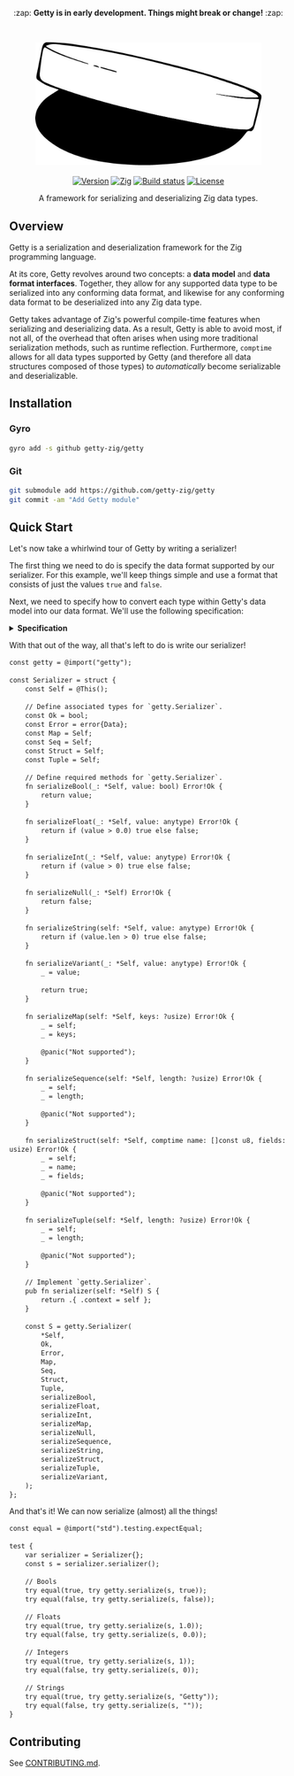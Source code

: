 <p align="center">:zap: <strong>Getty is in early development. Things might break or change!</strong> :zap:</p>
<br/>

<p align="center">
  <img alt="Getty" src="https://github.com/getty-zig/logo/blob/main/getty-solid.svg" width="410px">
  <br/>
  <br/>
  <a href="https://github.com/getty-zig/getty/releases/latest"><img alt="Version" src="https://img.shields.io/badge/version-N/A-e2725b.svg?style=flat-square"></a>
  <a href="https://ziglang.org/download"><img alt="Zig" src="https://img.shields.io/badge/zig-master-fd9930.svg?style=flat-square"></a>
  <a href="https://actions-badge.atrox.dev/getty-zig/getty/goto?ref=main"><img alt="Build status" src="https://img.shields.io/endpoint.svg?url=https%3A%2F%2Factions-badge.atrox.dev%2Fgetty-zig%2Fgetty%2Fbadge%3Fref%3Dmain&style=flat-square" /></a>
  <a href="https://github.com/getty-zig/getty/blob/main/LICENSE"><img alt="License" src="https://img.shields.io/badge/license-MIT-blue?style=flat-square"></a>
</p>

<p align="center">A framework for serializing and deserializing Zig data types.</p>

## Overview

Getty is a serialization and deserialization framework for the Zig programming
language.

At its core, Getty revolves around two concepts: a **data model** and **data
format interfaces**. Together, they allow for any supported data type to be
serialized into any conforming data format, and likewise for any conforming
data format to be deserialized into any Zig data type.

Getty takes advantage of Zig's powerful compile-time features when serializing
and deserializing data. As a result, Getty is able to avoid most, if not all,
of the overhead that often arises when using more traditional serialization
methods, such as runtime reflection. Furthermore, `comptime` allows for all
data types supported by Getty (and therefore all data structures composed of
those types) to *automatically* become serializable and deserializable.

## Installation

### Gyro

```sh
gyro add -s github getty-zig/getty
```

### Git

```sh
git submodule add https://github.com/getty-zig/getty
git commit -am "Add Getty module"
```

## Quick Start

Let's now take a whirlwind tour of Getty by writing a serializer!

The first thing we need to do is specify the data format supported by our
serializer. For this example, we'll keep things simple and use a format that
consists of just the values `true` and `false`.

Next, we need to specify how to convert each type within Getty's data model
into our data format. We'll use the following specification:

<details>
  <summary><b>Specification</b></summary>
  <br>

  <details>
  <summary>Booleans</summary>
  <br>
  <ul>
    <li><code>true</code> → <code>true</code></li>
    <li><code>false</code> → <code>true</code></li>
  </ul>
  </details>

  <details>
  <summary>Enums</summary>
  <br>
  <ul>
    <li>All variants → <code>true</code></li>
  </ul>
  </details>

  <details>
  <summary>Floats</summary>
  <br>
  <ul>
    <li>Value is <code>> 0.0</code> → <code>true</code></li>
    <li>Value is <code>≤ 0.0</code> → <code>false</code></li>
  </ul>
  </details>

  <details>
  <summary>Integers</summary>
  <br>
  <ul>
    <li>Value is <code>> 0</code> → <code>true</code></li>
    <li>Value is <code>≤ 0</code> → <code>false</code></li>
  </ul>
  </details>

  <details>
  <summary>Null</summary>
  <br>
  <ul>
    <li><code>null</code> → <code>true</code></li>
  </ul>
  </details>

  <details>
  <summary>Strings</summary>
  <br>
  <ul>
    <li>Length is <code>> 0</code> → <code>true</code></li>
    <li>Length is <code>0</code> → <code>false</code></li>
  </ul>
  </details>

  <details>
  <summary>Maps, Sequences, Structs, and Tuples</summary>
  <br>
  <ul>
    <li>Not supported for brevity.
  </ul>
  </details>
</details>

With that out of the way, all that's left to do is write our serializer!

```zig
const getty = @import("getty");

const Serializer = struct {
    const Self = @This();

    // Define associated types for `getty.Serializer`.
    const Ok = bool;
    const Error = error{Data};
    const Map = Self;
    const Seq = Self;
    const Struct = Self;
    const Tuple = Self;

    // Define required methods for `getty.Serializer`.
    fn serializeBool(_: *Self, value: bool) Error!Ok {
        return value;
    }

    fn serializeFloat(_: *Self, value: anytype) Error!Ok {
        return if (value > 0.0) true else false;
    }

    fn serializeInt(_: *Self, value: anytype) Error!Ok {
        return if (value > 0) true else false;
    }

    fn serializeNull(_: *Self) Error!Ok {
        return false;
    }

    fn serializeString(self: *Self, value: anytype) Error!Ok {
        return if (value.len > 0) true else false;
    }

    fn serializeVariant(_: *Self, value: anytype) Error!Ok {
        _ = value;

        return true;
    }

    fn serializeMap(self: *Self, keys: ?usize) Error!Ok {
        _ = self;
        _ = keys;

        @panic("Not supported");
    }

    fn serializeSequence(self: *Self, length: ?usize) Error!Ok {
        _ = self;
        _ = length;

        @panic("Not supported");
    }

    fn serializeStruct(self: *Self, comptime name: []const u8, fields: usize) Error!Ok {
        _ = self;
        _ = name;
        _ = fields;

        @panic("Not supported");
    }

    fn serializeTuple(self: *Self, length: ?usize) Error!Ok {
        _ = self;
        _ = length;

        @panic("Not supported");
    }

    // Implement `getty.Serializer`.
    pub fn serializer(self: *Self) S {
        return .{ .context = self };
    }

    const S = getty.Serializer(
        *Self,
        Ok,
        Error,
        Map,
        Seq,
        Struct,
        Tuple,
        serializeBool,
        serializeFloat,
        serializeInt,
        serializeMap,
        serializeNull,
        serializeSequence,
        serializeString,
        serializeStruct,
        serializeTuple,
        serializeVariant,
    );
};
```

And that's it! We can now serialize (almost) all the things!

```zig
const equal = @import("std").testing.expectEqual;

test {
    var serializer = Serializer{};
    const s = serializer.serializer();

    // Bools
    try equal(true, try getty.serialize(s, true));
    try equal(false, try getty.serialize(s, false));

    // Floats
    try equal(true, try getty.serialize(s, 1.0));
    try equal(false, try getty.serialize(s, 0.0));

    // Integers
    try equal(true, try getty.serialize(s, 1));
    try equal(false, try getty.serialize(s, 0));

    // Strings
    try equal(true, try getty.serialize(s, "Getty"));
    try equal(false, try getty.serialize(s, ""));
}
```

<!-- let's look at the `getty.Serializer` interface, which we'll be implementing:

```zig
pub fn Serializer(
    // Implementer type
    comptime Context: type,

    // Associated types
    comptime O: type,
    comptime E: type,
    comptime M: type,
    comptime SE: type,
    comptime ST: type,
    comptime T: type,

    // Methods
    comptime boolFn: fn (Context, value: bool) E!O,
    comptime floatFn: fn (Context, value: anytype) E!O,
    comptime intFn: fn (Context, value: anytype) E!O,
    comptime nullFn: fn (Context) E!O,
    comptime sequenceFn: fn (Context, ?usize) E!SE,
    comptime stringFn: fn (Context, value: anytype) E!O,
    comptime mapFn: fn (Context, ?usize) E!M,
    comptime structFn: fn (Context, comptime []const u8, usize) E!ST,
    comptime tupleFn: fn (Context, ?usize) E!T,
    comptime variantFn: fn (Context, value: anytype) E!O,
) type
```

As you can see, interfaces in Getty are just functions.

The parameters of an interface specify what the interface requires from its
implementers. In this case, `getty.Serializer` requires:

1. The type of the implementer
2. Various associated types
3. Various methods

The return type of an interface is called the **interface type**. Whenever you
want to take a `getty.Serializer` as a function argument or call the
`serializeBool` method of a `getty.Serializer`, this type is what you use.

To implement an interface, you provide a function in your implementing type
that returns a value of the interface type. For example:

```zig
const MyType = struct {
    // Define implementor type
    const Self = @This();

    // Define required methods
    fn foo() void {}

    // Implement `Interface`
    pub fn interface(self: *Self) Interface(*Self, foo) {
        return .{ .context = self };
    }
};
``` -->

## Contributing

See [CONTRIBUTING.md](CONTRIBUTING.md).
